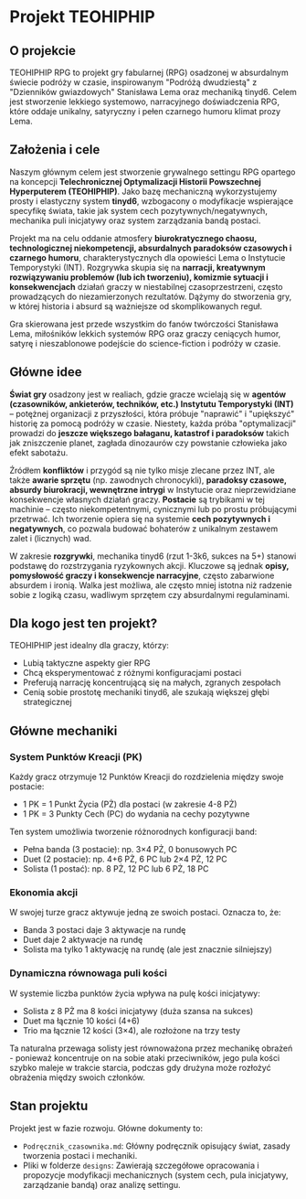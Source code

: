 # Projekt TEOHIPHIP

## O projekcie

TEOHIPHIP RPG to projekt gry fabularnej (RPG) osadzonej w absurdalnym świecie podróży w czasie, inspirowanym "Podróżą dwudziestą" z "Dzienników gwiazdowych" Stanisława Lema oraz mechaniką tinyd6. Celem jest stworzenie lekkiego systemowo, narracyjnego doświadczenia RPG, które oddaje unikalny, satyryczny i pełen czarnego humoru klimat prozy Lema.

## Założenia i cele

Naszym głównym celem jest stworzenie grywalnego settingu RPG opartego na koncepcji **Telechronicznej Optymalizacji Historii Powszechnej Hyperputerem (TEOHIPHIP)**. Jako bazę mechaniczną wykorzystujemy prosty i elastyczny system **tinyd6**, wzbogacony o modyfikacje wspierające specyfikę świata, takie jak system cech pozytywnych/negatywnych, mechanika puli inicjatywy oraz system zarządzania bandą postaci.

Projekt ma na celu oddanie atmosfery **biurokratycznego chaosu, technologicznej niekompetencji, absurdalnych paradoksów czasowych i czarnego humoru**, charakterystycznych dla opowieści Lema o Instytucie Temporystyki (INT). Rozgrywka skupia się na **narracji, kreatywnym rozwiązywaniu problemów (lub ich tworzeniu), komizmie sytuacji i konsekwencjach** działań graczy w niestabilnej czasoprzestrzeni, często prowadzących do niezamierzonych rezultatów. Dążymy do stworzenia gry, w której historia i absurd są ważniejsze od skomplikowanych reguł.

Gra skierowana jest przede wszystkim do fanów twórczości Stanisława Lema, miłośników lekkich systemów RPG oraz graczy ceniących humor, satyrę i nieszablonowe podejście do science-fiction i podróży w czasie.

## Główne idee

**Świat gry** osadzony jest w realiach, gdzie gracze wcielają się w **agentów (czasowników, ankieterów, techników, etc.) Instytutu Temporystyki (INT)** – potężnej organizacji z przyszłości, która próbuje "naprawić" i "upiększyć" historię za pomocą podróży w czasie. Niestety, każda próba "optymalizacji" prowadzi do **jeszcze większego bałaganu, katastrof i paradoksów** takich jak zniszczenie planet, zagłada dinozaurów czy powstanie człowieka jako efekt sabotażu.

Źródłem **konfliktów** i przygód są nie tylko misje zlecane przez INT, ale także **awarie sprzętu** (np. zawodnych chronocykli), **paradoksy czasowe, absurdy biurokracji, wewnętrzne intrygi** w Instytucie oraz nieprzewidziane konsekwencje własnych działań graczy. **Postacie** są trybikami w tej machinie – często niekompetentnymi, cynicznymi lub po prostu próbującymi przetrwać. Ich tworzenie opiera się na systemie **cech pozytywnych i negatywnych**, co pozwala budować bohaterów z unikalnym zestawem zalet i (licznych) wad.

W zakresie **rozgrywki**, mechanika tinyd6 (rzut 1-3k6, sukces na 5+) stanowi podstawę do rozstrzygania ryzykownych akcji. Kluczowe są jednak **opisy, pomysłowość graczy i konsekwencje narracyjne**, często zabarwione absurdem i ironią. Walka jest możliwa, ale często mniej istotna niż radzenie sobie z logiką czasu, wadliwym sprzętem czy absurdalnymi regulaminami.

## Dla kogo jest ten projekt?

TEOHIPHIP jest idealny dla graczy, którzy:
- Lubią taktyczne aspekty gier RPG
- Chcą eksperymentować z różnymi konfiguracjami postaci
- Preferują narrację koncentrującą się na małych, zgranych zespołach
- Cenią sobie prostotę mechaniki tinyd6, ale szukają większej głębi strategicznej

## Główne mechaniki

### System Punktów Kreacji (PK)

Każdy gracz otrzymuje 12 Punktów Kreacji do rozdzielenia między swoje postacie:
- 1 PK = 1 Punkt Życia (PŻ) dla postaci (w zakresie 4-8 PŻ)
- 1 PK = 3 Punkty Cech (PC) do wydania na cechy pozytywne

Ten system umożliwia tworzenie różnorodnych konfiguracji band:
- Pełna banda (3 postacie): np. 3×4 PŻ, 0 bonusowych PC
- Duet (2 postacie): np. 4+6 PŻ, 6 PC lub 2×4 PŻ, 12 PC
- Solista (1 postać): np. 8 PŻ, 12 PC lub 6 PŻ, 18 PC

### Ekonomia akcji

W swojej turze gracz aktywuje jedną ze swoich postaci. Oznacza to, że:
- Banda 3 postaci daje 3 aktywacje na rundę
- Duet daje 2 aktywacje na rundę
- Solista ma tylko 1 aktywację na rundę (ale jest znacznie silniejszy)

### Dynamiczna równowaga puli kości

W systemie liczba punktów życia wpływa na pulę kości inicjatywy:
- Solista z 8 PŻ ma 8 kości inicjatywy (duża szansa na sukces)
- Duet ma łącznie 10 kości (4+6)
- Trio ma łącznie 12 kości (3×4), ale rozłożone na trzy testy

Ta naturalna przewaga solisty jest równoważona przez mechanikę obrażeń - ponieważ koncentruje on na sobie ataki przeciwników, jego pula kości szybko maleje w trakcie starcia, podczas gdy drużyna może rozłożyć obrażenia między swoich członków.

## Stan projektu

Projekt jest w fazie rozwoju. Główne dokumenty to:
* `Podręcznik_czasownika.md`: Główny podręcznik opisujący świat, zasady tworzenia postaci i mechaniki.
* Pliki w folderze `designs`: Zawierają szczegółowe opracowania i propozycje modyfikacji mechanicznych (system cech, pula inicjatywy, zarządzanie bandą) oraz analizę settingu.
